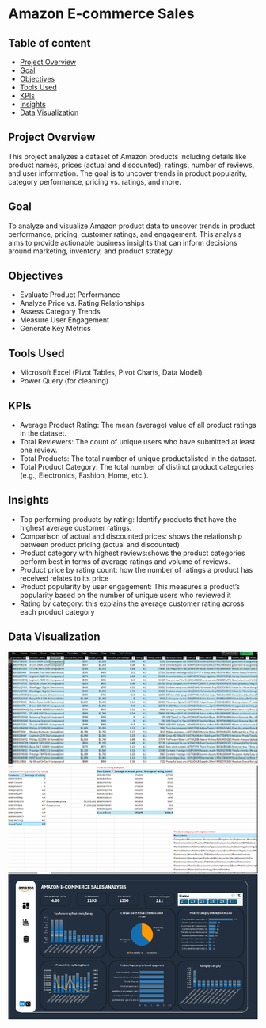 # Amazon E-commerce Sales

## Table of content
- [Project Overview](#project-overview)  
- [Goal](#goal)
- [Objectives](#objectives)
- [Tools Used](#tools-used) 
- [KPIs](#kpis)  
- [Insights](#insights)
- [Data Visualization](#data-visualization)

 ## Project Overview
 This project analyzes a dataset of Amazon products including details like product names, prices (actual and discounted), ratings, number of reviews, and user information. The goal is to uncover trends in product popularity, category performance, pricing vs. ratings, and more.

## Goal
To analyze and visualize Amazon product data to uncover trends in product performance, pricing, customer ratings, and engagement. This analysis aims to provide actionable business insights that can inform decisions around marketing, inventory, and product strategy.

## Objectives
- Evaluate Product Performance
- Analyze Price vs. Rating Relationships
- Assess Category Trends
- Measure User Engagement
- Generate Key Metrics

## Tools Used
- Microsoft Excel (Pivot Tables, Pivot Charts, Data Model)
- Power Query (for cleaning)
 
 ## KPIs
 - Average Product Rating: The mean (average) value of all product ratings in the dataset.
 - Total Reviewers: The count of unique users who have submitted at least one review.
 - Total Products: The total number of unique productslisted in the dataset.
 - Total Product Category: The total number of distinct product categories (e.g., Electronics, Fashion, Home, etc.).

## Insights
- Top performing products by rating: Identify products that have the highest average customer ratings.
- Comparison of actual and discounted prices: shows the relationship between product pricing (actual and discounted)
- Product category with highest reviews:shows the product categories perform best in terms of average ratings and volume of reviews.
- Product price by rating count: how the number of ratings a product has received relates to its price
- Product popularity by user engagement: This measures a product’s popularity based on the number of unique users who reviewed it
- Rating by category: this explains the average customer rating across each product category

## Data Visualization
![Table](https://github.com/Ola-ykay/Amazon-Ecommerce-Sales/blob/main/Amazon-table.png)
![Analysis](https://github.com/Ola-ykay/Amazon-Ecommerce-Sales/blob/main/Amazon-analysis.png)
![Dashboard](https://github.com/Ola-ykay/Amazon-Ecommerce-Sales/blob/main/amazon-dashboard.png)

 

   
